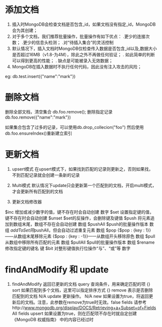 # 添加文档
1. 插入时MongoDB会检查文档是否包含_id，如果文档没有指定_id，MongoDB会为其创建；
2. 对于多个文档，我们推荐批量操作，批量操作有如下优点：
.更少的连接次数；
.更少的信息头检测；
.对“待插入集合”的灵活控制
3. 默认情况下，插入文档时MongoDB仅检查传入数据是否包含_id以及,数据大小是否超过16MB（v1.8-为4M），除此之外不再做任何验证；
. 如此简单的判断可以得到更高的性能；
. 缺点是可能被录入无效数据；
4. MongoDB在插入数据时不执行任何代码，因此没有注入攻击的风险；

eg: db.test.insert({"name":"mark"})
# 删除文档
删除全部文档，清空集合  db.foo.remove();
删除指定记录 db.foo.remove({"name":"mark"})

如果集合包含了过多的记录，可以使用db.drop_collecion("foo")
然后使用db.foo.ensureIndex()重新建立索引

# 更新文档

1. upsert模式
在upsert模式下，如果找到匹配的记录则更新之，否则如果找，不到匹配记录就会创建一条新的记录

2. Multi模式
默认情况下update只会更新第一个匹配到的文档，开启multi模式，才会更新所有匹配到的文档

3. 更新文档修改器

$inc        增加或减少数字的值，键不存在时会自动创建 数字
$set        设置指定键的值，键不存在时会自动创建
$unset      $set的反操作，会删除键及键值
$push       将元素追加到数组末尾，数组不存在会自动创建 数组
$pushAll    $push的批量操作版本 数组
$addToSet   同$pushAll，但会自动过滤重复元素 数组
$pop        {$pop : {key : 1}}——从数组末尾移除元素
{$pop :     {key : -1}}——从数组开头移除原色
数组
$pull       从数组中移除所有匹配的元素 数组
$pullAll    $pull的批量操作版本 数组
$rename     修改指定键的键名 键
$bit        对整形键值执行位操作“与”、“或”等 数字

# findAndModify 和 update
1. findAndModify 返回已更新的文档
query       查询条件，用来确定匹配的项 {}
sort        如果匹配到多个文档，这里可以指定排序方式 {}
remove      表示是否删除匹配到的文档 N/A
update      更新操作。 N/A
new         如果设置为true，将返回更新后的文档。注意，此参数在remove为true时无效。false
fields      请参考http://www.mongodb.org/display/DOCS/Retrieving+a+Subset+of+Fields All fields
upsert      如果设置为true，则在匹配项不存在时就自定创建
《MongoDB 权威指南》 中的内容已经过时